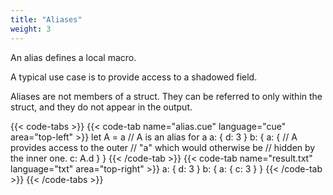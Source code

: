 ```yaml
---
title: "Aliases"
weight: 3
---
```


An alias defines a local macro.

A typical use case is to provide access to a shadowed field.

Aliases are not members of a struct. They can be referred to only within the
struct, and they do not appear in the output.

{{< code-tabs >}}
{{< code-tab name="alias.cue" language="cue" area="top-left" >}}
let A = a // A is an alias for a
a: {
	d: 3
}
b: {
	a: {
		// A provides access to the outer
		// "a" which would otherwise be
		// hidden by the inner one.
		c: A.d
	}
}
{{< /code-tab >}}
{{< code-tab name="result.txt" language="txt" area="top-right" >}}
a: {
    d: 3
}
b: {
    a: {
        c: 3
    }
}
{{< /code-tab >}}
{{< /code-tabs >}}
